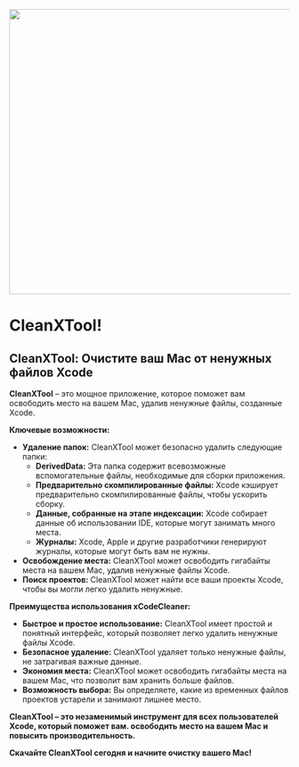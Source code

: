 <img src="https://github.com/umartynenko/CleanXTool/assets/99603403/ba702ab9-22f9-4f41-896c-a3ea4916f995" width="512" height="512" style="display: block; margin-left: auto; margin-right: auto; text-align: center;">


# CleanXTool!




## CleanXTool: Очистите ваш Mac от ненужных файлов Xcode

**CleanXTool** – это мощное приложение, которое поможет вам освободить место на вашем Mac, удалив ненужные файлы, созданные Xcode. 

**Ключевые возможности:**

* **Удаление папок:** CleanXTool может безопасно удалить следующие папки:
    * **DerivedData:** Эта папка содержит всевозможные вспомогательные файлы, необходимые для сборки приложения. 
    * **Предварительно скомпилированные файлы:** Xcode кэширует предварительно скомпилированные файлы, чтобы ускорить сборку. 
    * **Данные, собранные на этапе индексации:** Xcode собирает данные об использовании IDE, которые могут занимать много места.
    * **Журналы:** Xcode, Apple и другие разработчики генерируют журналы, которые могут быть вам не нужны.
* **Освобождение места:** CleanXTool может освободить гигабайты места на вашем Mac, удалив ненужные файлы Xcode.
* **Поиск проектов:** CleanXTool может найти все ваши проекты Xcode, чтобы вы могли легко удалить ненужные.

**Преимущества использования xCodeCleaner:**

* **Быстрое и простое использование:** CleanXTool имеет простой и понятный интерфейс, который позволяет легко удалить ненужные файлы Xcode.
* **Безопасное удаление:** CleanXTool  удаляет только ненужные файлы, не затрагивая важные данные.
* **Экономия места:** CleanXTool может освободить гигабайты места на вашем Mac, что позволит вам хранить больше файлов.
* **Возможность выбора:** Вы определяете, какие из временных файлов проектов устарели и занимают лишнее место.


**CleanXTool – это незаменимый инструмент для всех пользователей Xcode, который поможет вам. освободить место на вашем Mac и повысить производительность.**

**Скачайте CleanXTool сегодня и начните очистку вашего Mac!**
